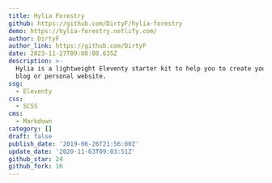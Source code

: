 ```yaml
---
title: Hylia Forestry
github: https://github.com/DirtyF/hylia-forestry
demo: https://hylia-forestry.netlify.com/
author: DirtyF
author_link: https://github.com/DirtyF
date: 2023-11-27T09:08:08.635Z
description: >-
  Hylia is a lightweight Eleventy starter kit to help you to create your own
  blog or personal website.
ssg:
  - Eleventy
css:
  - SCSS
cms:
  - Markdown
category: []
draft: false
publish_date: '2019-06-26T21:56:00Z'
update_date: '2020-11-03T09:03:51Z'
github_star: 24
github_fork: 16
---
```

